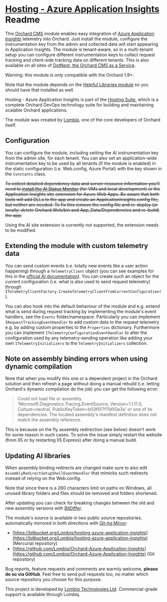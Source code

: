# [Hosting - Azure Application Insights](https://github.com/Lombiq/Orchard-Azure-Application-Insights) Readme



This [Orchard CMS](http://orchardproject.net/) module enables easy integration of [Azure Application Insights](http://azure.microsoft.com/en-us/documentation/articles/app-insights-start-monitoring-app-health-usage/) telemetry into Orchard. Just install the module, configure the instrumentation key from the admin and collected data will start appearing in Application Insights. The module is tenant-aware, so in a multi-tenant setup you can configure different instrumentation keys to collect request tracking and client-side tracking data on different tenants. This is also available on all sites of [DotNest, the Orchard CMS as a Service](https://dotnest.com/).

Warning: this module is only compatible with the Orchard 1.9+.

Note that the module depends on the [Helpful Libraries module](https://github.com/Lombiq/Helpful-Libraries) so you should have that installed as well.

Hosting - Azure Application Insights is part of the [Hosting Suite](https://dotnest.com/knowledge-base/topics/lombiq-hosting-suite), which is a complete Orchard DevOps technology suite for building and maintaining scalable Orchard applications.

The module was created by [Lombiq](http://lombiq.com), one of the core developers of Orchard itself.


## Configuration

You can configure the module, including setting the AI instrumentation key from the admin site, for each tenant. You can also set an application-wide instrumentation key to be used by all tenants (if the module is enabled) in the static configuration (i.e. Web.config, Azure Portal) with the key shown in the `Constants` class.

<del>To collect detailed dependency data and server resource information you'll need to [install the AI Status Monitor](https://azure.microsoft.com/en-us/documentation/articles/app-insights-monitor-performance-live-website-now/) (for VMs and local development) or the Application Insights site extension for Azure Web Apps. Be aware that both tools will add DLLs to the app and create an ApplicationInsights.config file, but neither are needed. To fix this remove the config file and re-deploy (or locally: delete Orchard.Web/bin and App_Data/Dependencies and re-build) the app.</del>

Using the AI site extension is currently not supported, the extension needs to be modified.


## Extending the module with custom telemetry data

You can send custom events (i.e. totally new events like a user action happening) through a `TelemetryClient` object (you can see examples for this in the [official AI documentation](https://azure.microsoft.com/en-us/documentation/articles/app-insights-api-custom-events-metrics/)). You can create such an object for the current configuration (i.e. what is also used to send request telemetry) through 
`ITelemetryClientFactory.CreateTelemetryClientFromCurrentConfiguration(`).

You can also hook into the default behaviour of the module and e.g. extend what is send during request tracking by implementing the module's event handlers, see the 
`Events` folder/namespace. Particularly you can implement `IRequestTrackingEventHandler` to add custom data to the request telemetry e.g. by adding custom properties to the `Properties` dictionary. Furthermore you can implement `ITelemetryConfigurationEventHandler` to alter the configuration used by any telemetry-sending operation like adding your own `ITelemetryInitializers` to the `TelemetryInitializers` collection.


## Note on assembly binding errors when using dynamic compilation

Note that when you modify this one or a dependent project in the Orchard solution and then refresh a page without doing a manual rebuild (i.e. letting Orchard's dynamic compilation do the job) you can get the following error:

> Could not load file or assembly 'Microsoft.Diagnostics.Tracing.EventSource, Version=1.1.11.0, Culture=neutral, PublicKeyToken=b03f5f7f11d50a3a' or one of its dependencies. The located assembly's manifest definition does not match the assembly reference.

This is because on the fly assembly redirection (see below) doesn't work for some reason in such cases. To solve the issue simply restart the website (from IIS or by restarting IIS Express) after doing a manual build.


## Updating AI libraries

When assembly binding redirects are changed make sure to also edit `AssemblyRedirectSetupShellEventHandler` that mimicks such redirects instead of relying on the Web.config.

Note that since there is a 260 characters limit on paths on Windows, all unused library folders and files should be removed and folders shortened.

After updating you can check for breaking changes between the old and new assembly versions with [BitDiffer](http://www.bitwidgets.com/).

The module's source is available in two public source repositories, automatically mirrored in both directions with [Git-hg Mirror](https://githgmirror.com):

- [https://bitbucket.org/Lombiq/hosting-azure-application-insights](https://bitbucket.org/Lombiq/hosting-azure-application-insights) (Mercurial repository)
- [https://github.com/Lombiq/Orchard-Azure-Application-Insights](https://github.com/Lombiq/Orchard-Azure-Application-Insights) (Git repository)

Bug reports, feature requests and comments are warmly welcome, **please do so via GitHub**.
Feel free to send pull requests too, no matter which source repository you choose for this purpose.

This project is developed by [Lombiq Technologies Ltd](http://lombiq.com/). Commercial-grade support is available through Lombiq.